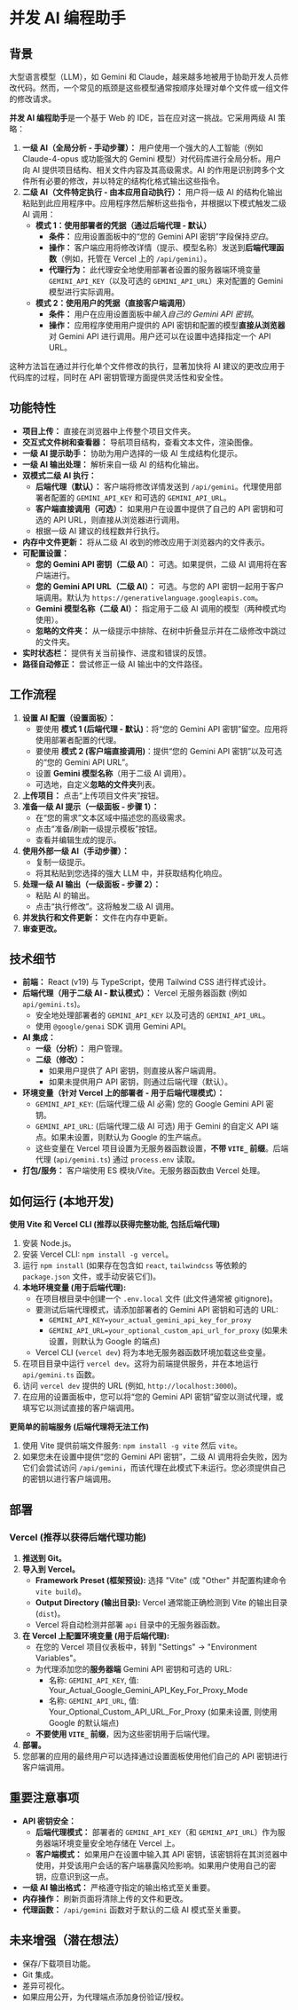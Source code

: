 # 并发 AI 编程助手

## 背景

大型语言模型（LLM），如 Gemini 和 Claude，越来越多地被用于协助开发人员修改代码。然而，一个常见的瓶颈是这些模型通常按顺序处理对单个文件或一组文件的修改请求。

**并发 AI 编程助手**是一个基于 Web 的 IDE，旨在应对这一挑战。它采用两级 AI 策略：

1.  **一级 AI（全局分析 - 手动步骤）：** 用户使用一个强大的人工智能（例如 Claude-4-opus 或功能强大的 Gemini 模型）对代码库进行全局分析。用户向 AI 提供项目结构、相关文件内容及其高级需求。AI 的作用是识别跨多个文件所有必要的修改，并以特定的结构化格式输出这些指令。
2.  **二级 AI（文件特定执行 - 由本应用自动执行）：** 用户将一级 AI 的结构化输出粘贴到此应用程序中。应用程序然后解析这些指令，并根据以下模式触发二级 AI 调用：
    *   **模式 1：使用部署者的凭据（通过后端代理 - 默认）**
        *   **条件：** 应用设置面板中的“您的 Gemini API 密钥”字段保持*空白*。
        *   **操作：** 客户端应用将修改详情（提示、模型名称）发送到**后端代理函数**（例如，托管在 Vercel 上的 `/api/gemini`）。
        *   **代理行为：** 此代理安全地使用部署者设置的服务器端环境变量 `GEMINI_API_KEY`（以及可选的 `GEMINI_API_URL`）来对配置的 Gemini 模型进行实际调用。
    *   **模式 2：使用用户的凭据（直接客户端调用）**
        *   **条件：** 用户在应用设置面板中*输入自己的 Gemini API 密钥*。
        *   **操作：** 应用程序使用用户提供的 API 密钥和配置的模型**直接从浏览器**对 Gemini API 进行调用。用户还可以在设置中选择指定一个 API URL。

这种方法旨在通过并行化单个文件修改的执行，显著加快将 AI 建议的更改应用于代码库的过程，同时在 API 密钥管理方面提供灵活性和安全性。

## 功能特性

*   **项目上传：** 直接在浏览器中上传整个项目文件夹。
*   **交互式文件树和查看器：** 导航项目结构，查看文本文件，渲染图像。
*   **一级 AI 提示助手：** 协助为用户选择的一级 AI 生成结构化提示。
*   **一级 AI 输出处理：** 解析来自一级 AI 的结构化输出。
*   **双模式二级 AI 执行：**
    *   **后端代理（默认）：** 客户端将修改详情发送到 `/api/gemini`。代理使用部署者配置的 `GEMINI_API_KEY` 和可选的 `GEMINI_API_URL`。
    *   **客户端直接调用（可选）：** 如果用户在设置中提供了自己的 API 密钥和可选的 API URL，则直接从浏览器进行调用。
    *   根据一级 AI 建议的线程数并行执行。
*   **内存中文件更新：** 将从二级 AI 收到的修改应用于浏览器内的文件表示。
*   **可配置设置：**
    *   **您的 Gemini API 密钥（二级 AI）：** 可选。如果提供，二级 AI 调用将在客户端进行。
    *   **您的 Gemini API URL（二级 AI）：** 可选。与您的 API 密钥一起用于客户端调用。默认为 `https://generativelanguage.googleapis.com`。
    *   **Gemini 模型名称（二级 AI）：** 指定用于二级 AI 调用的模型（两种模式均使用）。
    *   **忽略的文件夹：** 从一级提示中排除、在树中折叠显示并在二级修改中跳过的文件夹。
*   **实时状态栏：** 提供有关当前操作、进度和错误的反馈。
*   **路径自动修正：** 尝试修正一级 AI 输出中的文件路径。

## 工作流程

1.  **设置 AI 配置（设置面板）：**
    *   要使用 **模式 1 (后端代理 - 默认)**：将“您的 Gemini API 密钥”留空。应用将使用部署者配置的代理。
    *   要使用 **模式 2 (客户端直接调用)**：提供“您的 Gemini API 密钥”以及可选的“您的 Gemini API URL”。
    *   设置 **Gemini 模型名称**（用于二级 AI 调用）。
    *   可选地，自定义**忽略的文件夹**列表。
2.  **上传项目：** 点击“上传项目文件夹”按钮。
3.  **准备一级 AI 提示（一级面板 - 步骤 1）：**
    *   在“您的需求”文本区域中描述您的高级需求。
    *   点击“准备/刷新一级提示模板”按钮。
    *   查看并编辑生成的提示。
4.  **使用外部一级 AI（手动步骤）：**
    *   复制一级提示。
    *   将其粘贴到您选择的强大 LLM 中，并获取结构化响应。
5.  **处理一级 AI 输出（一级面板 - 步骤 2）：**
    *   粘贴 AI 的输出。
    *   点击“执行修改”。这将触发二级 AI 调用。
6.  **并发执行和文件更新：** 文件在内存中更新。
7.  **审查更改。**

## 技术细节

*   **前端：** React (v19) 与 TypeScript，使用 Tailwind CSS 进行样式设计。
*   **后端代理（用于二级 AI - 默认模式）：** Vercel 无服务器函数 (例如 `api/gemini.ts`)。
    *   安全地处理部署者的 `GEMINI_API_KEY` 以及可选的 `GEMINI_API_URL`。
    *   使用 `@google/genai` SDK 调用 Gemini API。
*   **AI 集成：**
    *   **一级（分析）：** 用户管理。
    *   **二级（修改）：**
        *   如果用户提供了 API 密钥，则直接从客户端调用。
        *   如果未提供用户 API 密钥，则通过后端代理（默认）。
*   **环境变量（针对 Vercel 上的部署者 - 用于后端代理模式）：**
    *   `GEMINI_API_KEY`: (后端代理二级 AI 必需) 您的 Google Gemini API 密钥。
    *   `GEMINI_API_URL`: (后端代理二级 AI 可选) 用于 Gemini 的自定义 API 端点。如果未设置，则默认为 Google 的生产端点。
    *   这些变量在 Vercel 项目设置为无服务器函数设置，**不带 `VITE_` 前缀**。后端代理 (`api/gemini.ts`) 通过 `process.env` 读取。
*   **打包/服务：** 客户端使用 ES 模块/Vite。无服务器函数由 Vercel 处理。

## 如何运行 (本地开发)

**使用 Vite 和 Vercel CLI (推荐以获得完整功能, 包括后端代理)**
1.  安装 Node.js。
2.  安装 Vercel CLI: `npm install -g vercel`。
3.  运行 `npm install` (如果存在包含如 `react`, `tailwindcss` 等依赖的 `package.json` 文件，或手动安装它们)。
4.  **本地环境变量 (用于后端代理):**
    *   在项目根目录中创建一个 `.env.local` 文件 (此文件通常被 gitignore)。
    *   要测试后端代理模式，请添加部署者的 Gemini API 密钥和可选的 URL:
        *   `GEMINI_API_KEY=your_actual_gemini_api_key_for_proxy`
        *   `GEMINI_API_URL=your_optional_custom_api_url_for_proxy` (如果未设置，则默认为 Google 的端点)
    *   Vercel CLI (`vercel dev`) 将为本地无服务器函数环境加载这些变量。
5.  在项目目录中运行 `vercel dev`。这将为前端提供服务，并在本地运行 `api/gemini.ts` 函数。
6.  访问 `vercel dev` 提供的 URL (例如, `http://localhost:3000`)。
7.  在应用的设置面板中，您可以将“您的 Gemini API 密钥”留空以测试代理，或填写它以测试直接的客户端调用。

**更简单的前端服务 (后端代理将无法工作)**
1.  使用 Vite 提供前端文件服务: `npm install -g vite` 然后 `vite`。
2.  如果您未在设置中提供“您的 Gemini API 密钥”，二级 AI 调用将会失败，因为它们会尝试访问 `/api/gemini`，而该代理在此模式下未运行。您必须提供自己的密钥以进行客户端调用。

## 部署

### Vercel (推荐以获得后端代理功能)

1.  **推送到 Git。**
2.  **导入到 Vercel。**
    *   **Framework Preset (框架预设):** 选择 "Vite" (或 "Other" 并配置构建命令 `vite build`)。
    *   **Output Directory (输出目录):** Vercel 通常能正确检测到 Vite 的输出目录 (`dist`)。
    *   Vercel 将自动检测并部署 `api` 目录中的无服务器函数。
3.  **在 Vercel 上配置环境变量 (用于后端代理):**
    *   在您的 Vercel 项目仪表板中，转到 "Settings" -> "Environment Variables"。
    *   为代理添加您的**服务器端** Gemini API 密钥和可选的 URL:
        *   名称: `GEMINI_API_KEY`, 值: Your_Actual_Google_Gemini_API_Key_For_Proxy_Mode
        *   名称: `GEMINI_API_URL`, 值: Your_Optional_Custom_API_URL_For_Proxy (如果未设置, 则使用 Google 的默认端点)
    *   **不要使用 `VITE_` 前缀**，因为这些密钥用于后端代理。
4.  **部署。**
5.  您部署的应用的最终用户可以选择通过设置面板使用他们自己的 API 密钥进行客户端调用。

## 重要注意事项

*   **API 密钥安全：**
    *   **后端代理模式：** 部署者的 `GEMINI_API_KEY`（和 `GEMINI_API_URL`）作为服务器端环境变量安全地存储在 Vercel 上。
    *   **客户端模式：** 如果用户在设置中输入其 API 密钥，该密钥将在其浏览器中使用，并受该用户会话的客户端暴露风险影响。如果用户使用自己的密钥，应意识到这一点。
*   **一级 AI 输出格式：** 严格遵守指定的输出格式至关重要。
*   **内存操作：** 刷新页面将清除上传的文件和更改。
*   **代理函数：** `/api/gemini` 函数对于默认的二级 AI 模式至关重要。

## 未来增强（潜在想法）

*   保存/下载项目功能。
*   Git 集成。
*   差异可视化。
*   如果应用公开，为代理端点添加身份验证/授权。